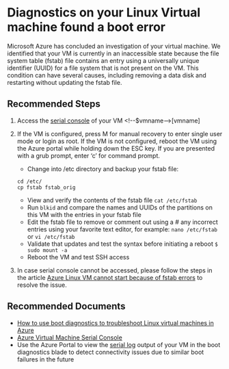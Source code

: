 <properties
	pageTitle="VM boot error"
	description="Incorrect UUID in fstab"
	infoBubbleText="We found a file system table related issue. See details on the right."
	service="microsoft.compute"
	resource="virtualmachines"
	authors="craigwiand,timbasham"
	ms.author="tibasham"
	displayOrder="1"
	articleId="VMCannotSSH_72059703-AD61-42AF-BF8A-991A7DEFA197"
	diagnosticScenario="CantSSH"
	selfHelpType="diagnostics"
	supportTopicIds="32411835"
	resourceTags="linux"
	productPesIds="15571"
	cloudEnvironments="public"
/>

# Diagnostics on your Linux Virtual machine found a boot error
<!--issueDescription-->
Microsoft Azure has concluded an investigation of your virtual machine. We identified that your VM is currently in an inaccessible state because the file system table (fstab) file contains an entry using a universally unique identifier (UUID) for a file system that is not present on the VM. This condition can have several causes, including removing a data disk and restarting without updating the fstab file.
<!--/issueDescription-->


## **Recommended Steps**

1. Access the [serial console](data-blade:Microsoft_Azure_Compute.SerialConsoleBlade.resourceId.$resourceId;data-blade-uri:{$domain}/#@microsoft.onmicrosoft.com/resource/{$resourceIdDecoded}/serialConsole) of your VM <!--$vmname-->[vmname]<!--/$vmname-->
2. If the VM is configured, press M for manual recovery to enter single user mode or login as root. If the VM is not configured, reboot the VM using the Azure portal while holding down the ESC key. If you are presented with a grub prompt, enter ‘c’ for command prompt.

	* Change into /etc directory and backup your fstab file:

	```
	cd /etc/
	cp fstab fstab_orig
	```

	* View and verify the contents of the fstab file `cat /etc/fstab`
	* Run `blkid` and compare the names and UUIDs of the partitions on this VM with the entries in your fstab file
	* Edit the fstab file to remove or comment out using a # any incorrect entries using your favorite text editor, for example:
`nano /etc/fstab` or `vi /etc/fstab`
	* Validate that updates and test the syntax before initiating a reboot `$ sudo mount -a`
	* Reboot the VM and test SSH access

3. In case serial console cannot be accessed, please follow the steps in the article [Azure Linux VM cannot start because of fstab errors](https://support.microsoft.com/help/3206699) to resolve the issue.

## **Recommended Documents**

* [How to use boot diagnostics to troubleshoot Linux virtual machines in Azure](https://docs.microsoft.com/azure/virtual-machines/linux/boot-diagnostics)<br>
* [Azure Virtual Machine Serial Console](https://docs.microsoft.com/azure/virtual-machines/troubleshooting/serial-console-linux)
* Use the Azure Portal to view the [serial log](data-blade:Microsoft_Azure_Compute.SerialConsoleLogBladeViewModel.resourceId.$resourceId;data-blade-uri:{$domain}/#@microsoft.onmicrosoft.com/resource/{$resourceIdDecoded}/bootDiagnostics) output of your VM in the boot diagnostics blade to detect connectivity issues due to similar boot failures in the future
